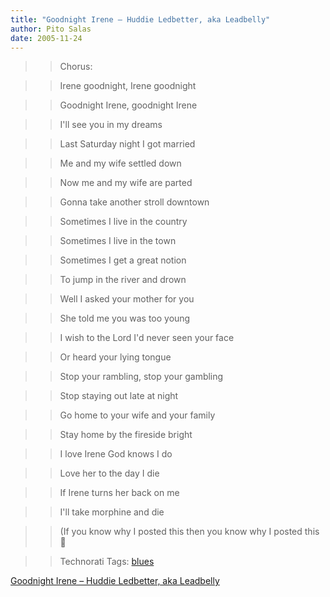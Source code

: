 ```yaml
---
title: "Goodnight Irene – Huddie Ledbetter, aka Leadbelly"
author: Pito Salas
date: 2005-11-24
---
```



>>

>> Chorus:

>>

>> Irene goodnight, Irene goodnight

>>

>> Goodnight Irene, goodnight Irene

>>

>> I'll see you in my dreams

>>

>> Last Saturday night I got married

>>

>> Me and my wife settled down

>>

>> Now me and my wife are parted

>>

>> Gonna take another stroll downtown

>>

>> Sometimes I live in the country

>>

>> Sometimes I live in the town

>>

>> Sometimes I get a great notion

>>

>> To jump in the river and drown

>>

>> Well I asked your mother for you

>>

>> She told me you was too young

>>

>> I wish to the Lord I'd never seen your face

>>

>> Or heard your lying tongue

>>

>> Stop your rambling, stop your gambling

>>

>> Stop staying out late at night

>>

>> Go home to your wife and your family

>>

>> Stay home by the fireside bright

>>

>> I love Irene God knows I do

>>

>> Love her to the day I die

>>

>> If Irene turns her back on me

>>

>> I'll take morphine and die

>>

>> (If you know why I posted this then you know why I posted this 🙂

>>

>> Technorati Tags: [blues](<http://www.technorati.com/tag/blues>)


[Goodnight Irene – Huddie Ledbetter, aka Leadbelly](None)
